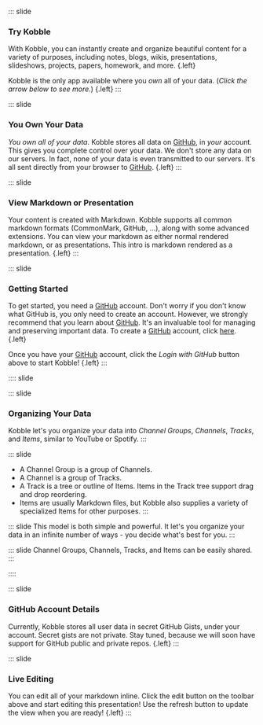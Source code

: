 ::: slide 
### Try Kobble
With Kobble, you can instantly create and organize beautiful content for a variety of purposes, including notes, blogs, wikis, presentations, slideshows, projects, papers, homework, and more. {.left}

Kobble is the only app available where you *own* all of your data. (*Click the arrow below to see more.*) {.left}
:::

::: slide
### You Own Your Data
*You own all of your data*. Kobble stores all data on [GitHub](https://github.com), in *your* account. This gives you complete control over your data. We don't store any data on our servers. In fact, none of your data is even transmitted to our servers. It's all sent directly from your browser to [GitHub](https://github.com).  {.left}
::: 

::: slide
### View Markdown or Presentation
Your content is created with Markdown. Kobble supports all common markdown formats (CommonMark, GitHub, ...), along with some advanced extensions. You can view your markdown as either normal rendered markdown, or as presentations. This intro is markdown rendered as a presentation. {.left}
:::

::: slide
### Getting Started
To get started, you need a [GitHub](https://github.com) account. Don't worry if you don't know what GitHub is, you only need to create an account. However, we strongly recommend that you learn about [GitHub](https://github.com). It's an invaluable tool for managing and preserving important data. To create a [GitHub](https://github.com) account, click [here](https://github.com).  {.left}

Once you have your [GitHub](https://github.com) account, click the *Login with GitHub* button above to start Kobble!   {.left}
:::

:::: slide

::: slide
### Organizing Your Data
Kobble let's you organize your data into *Channel Groups*, *Channels*, *Tracks*, and *Items*, similar to YouTube or Spotify. 
:::

::: slide 
* A Channel Group is a group of Channels. 
* A Channel is a group of Tracks. 
* A Track is a tree or outline of Items. Items in the Track tree support drag and drop reordering.
* Items are usually Markdown files, but Kobble also supplies a variety of specialized Items for other purposes.
:::

::: slide
This model is both simple and powerful. It let's you organize your data in an infinite number of ways - you decide what's best for you.
:::

::: slide
Channel Groups, Channels, Tracks, and Items can be easily shared.
:::

::::

::: slide
### GitHub Account Details
Currently, Kobble stores all user data in secret GitHub Gists, under your account. Secret gists are not private. Stay tuned, because we will soon have support for GitHub public and private repos.  {.left}
:::

::: slide
### Live Editing
You can edit all of your markdown inline. Click the edit button on the toolbar above and start editing this presentation! Use the refresh button to update the view when you are ready!  {.left}
:::
